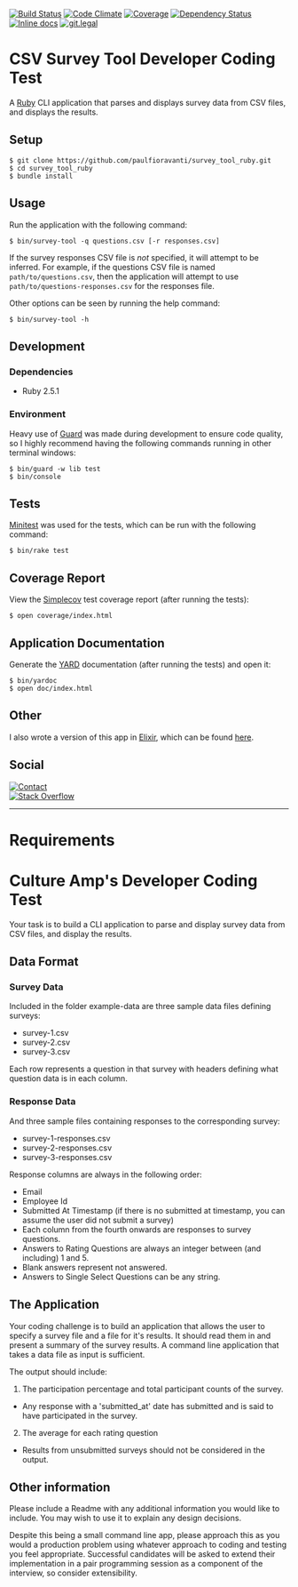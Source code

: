 [![Build Status][travis-badge]][travis-url]
[![Code Climate][code-climate-badge]][code-climate-url]
[![Coverage][code-climate-coverage-badge]][code-climate-coverage-url]
[![Dependency Status][gemnasium-badge]][gemnasium-url]
[![Inline docs][inch-badge]][inch-url]
[![git.legal][git-legal-badge]][git-legal-url]

# CSV Survey Tool Developer Coding Test

A [Ruby][] CLI application that parses and displays survey data from CSV files,
and displays the results.

## Setup

    $ git clone https://github.com/paulfioravanti/survey_tool_ruby.git
    $ cd survey_tool_ruby
    $ bundle install

## Usage

Run the application with the following command:

    $ bin/survey-tool -q questions.csv [-r responses.csv]

If the survey responses CSV file is _not_ specified, it will attempt to be
inferred.  For example, if the questions CSV file is named
`path/to/questions.csv`, then the application will attempt to use
`path/to/questions-responses.csv` for the responses file.

Other options can be seen by running the help command:

    $ bin/survey-tool -h

## Development

### Dependencies

- Ruby 2.5.1

### Environment

Heavy use of [Guard][] was made during development to ensure code quality,
so I highly recommend having the following commands running in other
terminal windows:

    $ bin/guard -w lib test
    $ bin/console

## Tests

[Minitest][] was used for the tests, which can be run with the
following command:

    $ bin/rake test

## Coverage Report

View the [Simplecov][] test coverage report (after running the tests):

    $ open coverage/index.html

## Application Documentation

Generate the [YARD][] documentation (after running the tests) and open it:

    $ bin/yardoc
    $ open doc/index.html

## Other

I also wrote a version of this app in [Elixir][], which can be found
[here][survey-tool-elixir].

## Social

[![Contact][twitter-badge]][twitter-url]<br />
[![Stack Overflow][stackoverflow-badge]][stackoverflow-url]

[code-climate-badge]: https://codeclimate.com/github/paulfioravanti/survey_tool_ruby/badges/gpa.svg
[code-climate-coverage-badge]: https://codeclimate.com/github/paulfioravanti/survey_tool_ruby/badges/coverage.svg
[code-climate-coverage-url]: https://codeclimate.com/github/paulfioravanti/survey_tool_ruby
[code-climate-url]: https://codeclimate.com/github/paulfioravanti/survey_tool_ruby
[Elixir]: https://github.com/elixir-lang/elixir
[gemnasium-badge]: https://gemnasium.com/badges/github.com/paulfioravanti/survey_tool_ruby.svg
[gemnasium-url]: https://gemnasium.com/github.com/paulfioravanti/survey_tool_ruby
[git-legal-badge]: https://git.legal/projects/4738/badge.svg?key=6a6b2594f976e68abe3a "Number of libraries approved"
[git-legal-url]: https://git.legal/projects/4738
[Guard]: https://github.com/guard/guard/
[inch-badge]: http://inch-ci.org/github/paulfioravanti/survey_tool_ruby.svg
[inch-url]: http://inch-ci.org/github/paulfioravanti/survey_tool_ruby
[Minitest]: https://github.com/seattlerb/minitest
[Ruby]: https://github.com/ruby/ruby
[Simplecov]: https://github.com/colszowka/simplecov
[stackoverflow-badge]: http://stackoverflow.com/users/flair/567863.png
[stackoverflow-url]: http://stackoverflow.com/users/567863/paul-fioravanti
[survey-tool-elixir]: https://github.com/paulfioravanti/survey_tool_elixir
[travis-badge]: https://travis-ci.org/paulfioravanti/survey_tool_ruby.svg?branch=master
[travis-url]: https://travis-ci.org/paulfioravanti/survey_tool_ruby
[twitter-badge]: https://img.shields.io/badge/contact-%40paulfioravanti-blue.svg
[twitter-url]: https://twitter.com/paulfioravanti
[YARD]: https://github.com/lsegal/yard

---

# Requirements

# Culture Amp's Developer Coding Test

Your task is to build a CLI application to parse and display survey data from CSV files, and display the results.

## Data Format

### Survey Data
Included in the folder example-data are three sample data files defining surveys:
* survey-1.csv
* survey-2.csv
* survey-3.csv

Each row represents a question in that survey with headers defining what question data is in each column.

### Response Data
And three sample files containing responses to the corresponding survey:
* survey-1-responses.csv
* survey-2-responses.csv
* survey-3-responses.csv

Response columns are always in the following order:
* Email
* Employee Id
* Submitted At Timestamp (if there is no submitted at timestamp, you can assume the user did not submit a survey) 
* Each column from the fourth onwards are responses to survey questions.
* Answers to Rating Questions are always an integer between (and including) 1 and 5. 
* Blank answers represent not answered. 
* Answers to Single Select Questions can be any string.

## The Application

Your coding challenge is to build an application that allows the user to specify a survey file and a file for it's results. It should read them in and present a summary of the survey results. A command line application that takes a data file as input is sufficient.

The output should include: 

1. The participation percentage and total participant counts of the survey.
- Any response with a 'submitted_at' date has submitted and is said to have participated in the survey.
2. The average for each rating question
- Results from unsubmitted surveys should not be considered in the output. 

## Other information

Please include a Readme with any additional information you would like to include. You may wish to use it to explain any design decisions.

Despite this being a small command line app, please approach this as you would a production problem using whatever approach to coding and testing you feel appropriate. Successful candidates will be asked to extend their implementation in a pair programming session as a component of the interview, so consider extensibility.
